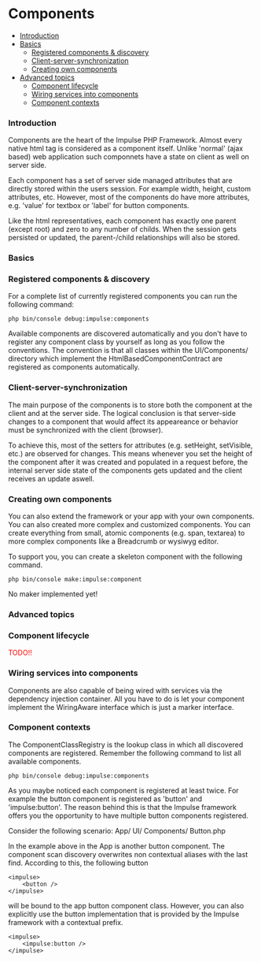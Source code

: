 # Components

- [Introduction](#introduction)
- [Basics](#basics)
	- [Registered components & discovery](#registered_components)
	- [Client-server-synchronization](#client_server_synchronization)
    - [Creating own components](#create_own_components)
- [Advanced topics](#advanced_topics)
	- [Component lifecycle](#component_lifecycle)
    - [Wiring services into components](#wiring)
    - [Component contexts](#component_contexts)

<a name="introduction"></a>
### Introduction

Components are the heart of the Impulse PHP Framework. Almost every native html tag is considered as a component itself. Unlike 'normal' (ajax based) web application such componnets have a state on client as well on server side. 

Each component has a set of server side managed attributes that are directly stored within the users session. For example width, height, custom attributes, etc. However, most of the components do have more attributes, e.g. 'value' for textbox or 'label' for button components. 

Like the html representatives, each component has exactly one parent (except root) and zero to any number of childs. When the session gets persisted or updated, the parent-/child relationships will also be stored.

<a name="basics"></a>
### Basics

<a name="registered_components"></a>
<h3>Registered components &amp; discovery</h3>

For a complete list of currently registered components you can run the following command:

<pre class="imp-code line-numbers language-shell">
<code class="language-bash">php bin/console debug:impulse:components</code>
</pre>

Available components are discovered automatically and you don't have to register any component class by yourself as long as you follow the conventions. The convention is that all classes within the UI/Components/ directory which implement the HtmlBasedComponentContract are registered as components automatically.

<a name="client_server_synchronization"></a>
<h3>Client-server-synchronization</h3>

The main purpose of the components is to store both the component at the client and at the server side. The logical conclusion is that server-side changes to a component that would affect its appeareance or behavior must be synchronized with the client (browser).

To achieve this, most of the setters for attributes (e.g. setHeight, setVisible, etc.) are observed for changes. This means whenever you set the height of the component after it was created and populated in a request before, the internal server side state of the components gets updated and the client receives an update aswell.

<a name="create_own_components"></a>
<h3>Creating own components</h3>

You can also extend the framework or your app with your own components. You can also created more complex and customized components. You can create everything from small, atomic components (e.g. span, textarea) to more complex components like a Breadcrumb or wysiwyg editor. 

To support you, you can create a skeleton component with the following command.

<pre class="imp-code line-numbers language-shell">
<code class="language-bash">php bin/console make:impulse:component</code>
</pre>

<div class="documentationHint">
  	<span>No maker implemented yet!</span>  
</div>

<a name="advanced_topics"></a>
### Advanced topics

<a name="component_lifecycle"></a>
<h3>Component lifecycle</h3>
<span style="color: red">TODO!!</span>

<a name="wiring"></a>
<h3>Wiring services into components</h3>

Components are also capable of being wired with services via the dependency injection container. All you have to do is let your component implement the WiringAware interface which is just a marker interface. 

<a name="component_contexts"></a>
<h3>Component contexts</h3>

The ComponentClassRegistry is the lookup class in which all discovered components are registered. Remember the following command to list all available components.

<pre class="imp-code line-numbers language-shell">
<code class="language-bash">php bin/console debug:impulse:components</code>
</pre>

As you maybe noticed each component is registered at least twice. For example the button component is registered as 'button' and 'impulse:button'. The reason behind this is that the Impulse framework offers you the opportunity to have multiple button components registered. 

Consider the following scenario:
App/
	UI/
    	Components/
        	Button.php
            
In the example above in the App is another button component. The component scan discovery overwrites non contextual aliases with the last find. According to this, the following button

<pre class="line-numbers language-markup">
<code class="imp-code language-markup">&lt;impulse&gt;
    &lt;button /&gt;
&lt;/impulse&gt;</code>
</pre>

will be bound to the app button component class. However, you can also explicitly use the button implementation that is provided by the Impulse framework with a contextual prefix.

<pre class="line-numbers language-markup">
<code class="imp-code language-markup">&lt;impulse&gt;
    &lt;impulse:button /&gt;
&lt;/impulse&gt;</code>
</pre>
